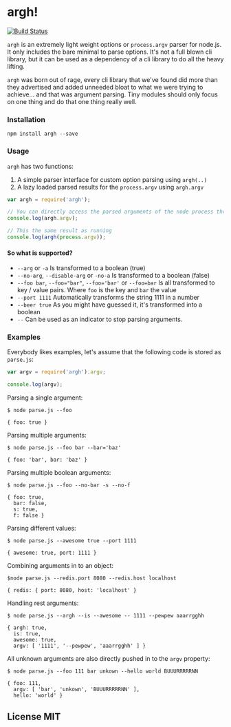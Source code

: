 # argh!

[![Build Status](https://travis-ci.org/observing/argh.png?branch=master)](https://travis-ci.org/observing/argh)

`argh` is an extremely light weight options or `process.argv` parser for node.js.
It only includes the bare minimal to parse options. It's not a full blown cli
library, but it can be used as a dependency of a cli library to do all the heavy
lifting.

`argh` was born out of rage, every cli library that we've found did more than
they advertised and added unneeded bloat to what we were trying to achieve... and
that was argument parsing. Tiny modules should only focus on one thing and do
that one thing really well.

### Installation

```
npm install argh --save
```

### Usage

`argh` has two functions:

1. A simple parser interface for custom option parsing using `argh(..)`
2. A lazy loaded parsed results for the `process.argv` using `argh.argv`

```js
var argh = require('argh');

// You can directly access the parsed arguments of the node process through
console.log(argh.argv);

// This the same result as running
console.log(argh(process.argv));
```

#### So what is supported?

- `--arg` or `-a` Is transformed to a boolean (true)
- `--no-arg`, `--disable-arg` or `-no-a` Is transformed to a boolean (false)
- `--foo bar`, `--foo="bar"`, `--foo='bar'` or `--foo=bar` Is all transformed
  to key / value pairs. Where `foo` is the key and `bar` the value
- `--port 1111` Automatically transforms the string 1111 in a number
- `--beer true` As you might have guessed it, it's transformed into a boolean
- `--` Can be used as an indicator to stop parsing arguments.

### Examples

Everybody likes examples, let's assume that the following code is stored as `parse.js`:

```js
var argv = require('argh').argv;

console.log(argv);
```

Parsing a single argument:

```
$ node parse.js --foo

{ foo: true }
```

Parsing multiple arguments:

```
$ node parse.js --foo bar --bar='baz'

{ foo: 'bar', bar: 'baz' }
```

Parsing multiple boolean arguments:

```
$ node parse.js --foo --no-bar -s --no-f

{ foo: true,
  bar: false,
  s: true,
  f: false }
```

Parsing different values:

```
$ node parse.js --awesome true --port 1111

{ awesome: true, port: 1111 }
```

Combining arguments in to an object:

```
$node parse.js --redis.port 8080 --redis.host localhost

{ redis: { port: 8080, host: 'localhost' }
```

Handling rest arguments:

```
$ node parse.js --argh --is --awesome -- 1111 --pewpew aaarrgghh

{ argh: true,
  is: true,
  awesome: true,
  argv: [ '1111', '--pewpew', 'aaarrgghh' ] }
```

All unknown arguments are also directly pushed in to the `argv` property:

```
$ node parse.js --foo 111 bar unkown --hello world BUUURRRRRNN

{ foo: 111,
  argv: [ 'bar', 'unkown', 'BUUURRRRRNN' ],
  hello: 'world' }
```

## License MIT
